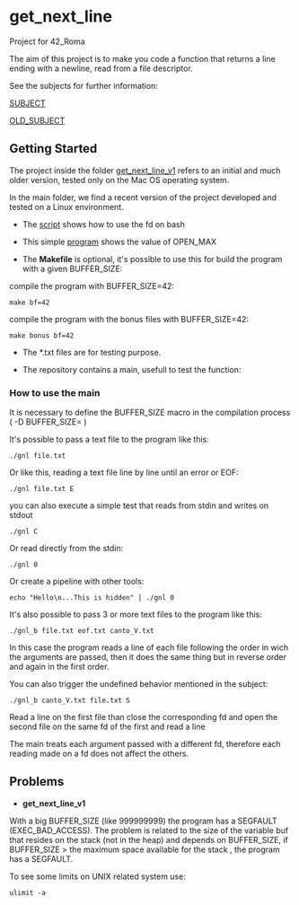 # get_next_line

Project for 42_Roma

The aim of this project is to make you code a function that returns a line ending with a newline, read from a file descriptor.

See the subjects for further information:

[SUBJECT](Resources/Get_Next_Line_subject_12.pdf)

[OLD_SUBJECT](Resources/get_next_line_v1/en.subject.pdf)

## Getting Started

The project inside the folder [get_next_line_v1](get_next_line_v1) refers to an initial and much older version, tested only on the Mac OS operating system.

In the main folder, we find a recent version of the project developed and tested on a Linux environment.

- The [script](Resources/fun_with_fd.sh) shows how to use the fd on bash

- This simple [program](Resources/main_test_o_max.c) shows the value of OPEN_MAX

- The **Makefile** is optional, it's possible to use this for build the program with a given BUFFER_SIZE:

compile the program with BUFFER_SIZE=42:

```
make bf=42
```

compile the program with the bonus files with BUFFER_SIZE=42:

```
make bonus bf=42
```

- The *.txt files are for testing purpose.

- The repository contains a main, usefull to test the function:

### How to use the main

It is necessary to define the BUFFER_SIZE macro in the compilation process ( -D BUFFER_SIZE= )

It's possible to pass a text file to the program like this:

```
./gnl file.txt
```

Or like this, reading a text file line by line until an error or EOF:

```
./gnl file.txt E
```

you can also execute a simple test that reads from stdin and writes on stdout

```
./gnl C
```

Or read directly from the stdin:

```
./gnl 0
```

Or create a pipeline with other tools:

```
echo "Hello\n...This is hidden" | ./gnl 0
```

It's also possible to pass 3 or more text files to the program like this:

```
./gnl_b file.txt eof.txt canto_V.txt
```
In this case the program reads a line of each file following the order in wich the arguments
are passed, then it does the same thing but in reverse order and again in the first order.

You can also trigger the undefined behavior mentioned in the subject:

```
./gnl_b canto_V.txt file.txt S
```
Read a line on the first file than close the corresponding fd and open the second file on the same fd of the first and read a line

The main treats each argument passed with a different fd, therefore each reading made on a fd does not affect the others.

## Problems

- **get_next_line_v1**

With a big BUFFER_SIZE (like 999999999) the program has a SEGFAULT (EXEC_BAD_ACCESS).
The problem is related to the size of the variable buf that resides on the stack (not in the heap) and depends on BUFFER_SIZE,
if BUFFER_SIZE > the maximum space available for the stack , the program has a SEGFAULT.

To see some limits on UNIX related system use:

```
ulimit -a
```

